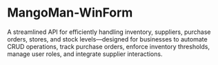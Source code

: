 # MangoMan-WinForm
A streamlined API for efficiently handling inventory, suppliers, purchase orders, stores, and stock levels—designed for businesses to automate CRUD operations, track purchase orders, enforce inventory thresholds, manage user roles, and integrate supplier interactions.
